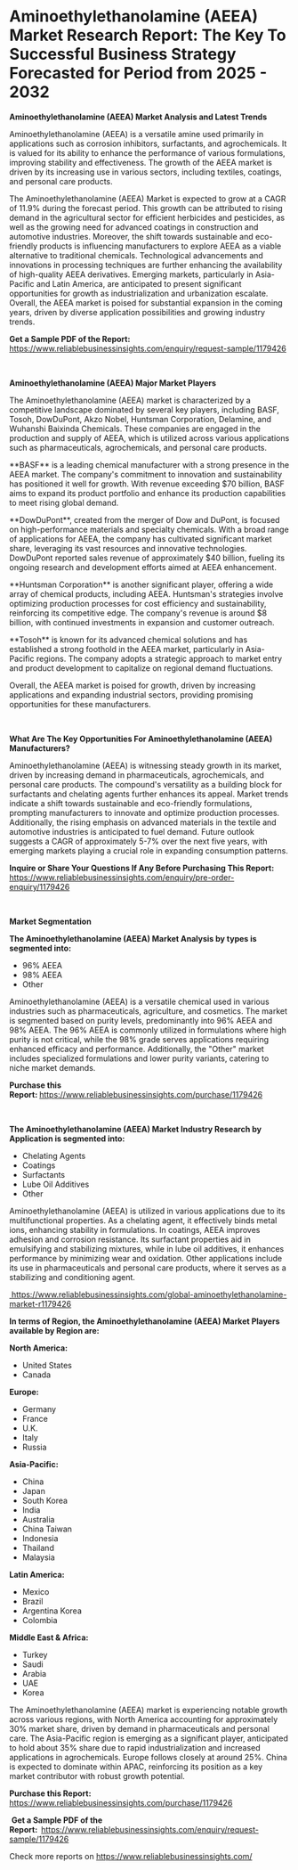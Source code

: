 <p><h1>Aminoethylethanolamine (AEEA) Market Research Report: The Key To Successful Business Strategy Forecasted for Period from 2025 - 2032</h1></p><p><strong>Aminoethylethanolamine (AEEA) Market Analysis and Latest Trends</strong></p>
<p><p>Aminoethylethanolamine (AEEA) is a versatile amine used primarily in applications such as corrosion inhibitors, surfactants, and agrochemicals. It is valued for its ability to enhance the performance of various formulations, improving stability and effectiveness. The growth of the AEEA market is driven by its increasing use in various sectors, including textiles, coatings, and personal care products. </p><p>The Aminoethylethanolamine (AEEA) Market is expected to grow at a CAGR of 11.9% during the forecast period. This growth can be attributed to rising demand in the agricultural sector for efficient herbicides and pesticides, as well as the growing need for advanced coatings in construction and automotive industries. Moreover, the shift towards sustainable and eco-friendly products is influencing manufacturers to explore AEEA as a viable alternative to traditional chemicals. Technological advancements and innovations in processing techniques are further enhancing the availability of high-quality AEEA derivatives. Emerging markets, particularly in Asia-Pacific and Latin America, are anticipated to present significant opportunities for growth as industrialization and urbanization escalate. Overall, the AEEA market is poised for substantial expansion in the coming years, driven by diverse application possibilities and growing industry trends.</p></p>
<p><strong>Get a Sample PDF of the Report:&nbsp;</strong> <a href="https://www.reliablebusinessinsights.com/enquiry/request-sample/1179426?utm_campaign=2774&utm_medium=2&utm_source=Github&utm_content=ia&utm_term=28022025&utm_id=aminoethylethanolamine-aeea">https://www.reliablebusinessinsights.com/enquiry/request-sample/1179426</a></p>
<p>&nbsp;</p>
<p><strong>Aminoethylethanolamine (AEEA) Major Market Players</strong></p>
<p><p>The Aminoethylethanolamine (AEEA) market is characterized by a competitive landscape dominated by several key players, including BASF, Tosoh, DowDuPont, Akzo Nobel, Huntsman Corporation, Delamine, and Wuhanshi Baixinda Chemicals. These companies are engaged in the production and supply of AEEA, which is utilized across various applications such as pharmaceuticals, agrochemicals, and personal care products.</p><p>**BASF** is a leading chemical manufacturer with a strong presence in the AEEA market. The company's commitment to innovation and sustainability has positioned it well for growth. With revenue exceeding $70 billion, BASF aims to expand its product portfolio and enhance its production capabilities to meet rising global demand.</p><p>**DowDuPont**, created from the merger of Dow and DuPont, is focused on high-performance materials and specialty chemicals. With a broad range of applications for AEEA, the company has cultivated significant market share, leveraging its vast resources and innovative technologies. DowDuPont reported sales revenue of approximately $40 billion, fueling its ongoing research and development efforts aimed at AEEA enhancement.</p><p>**Huntsman Corporation** is another significant player, offering a wide array of chemical products, including AEEA. Huntsman's strategies involve optimizing production processes for cost efficiency and sustainability, reinforcing its competitive edge. The company's revenue is around $8 billion, with continued investments in expansion and customer outreach.</p><p>**Tosoh** is known for its advanced chemical solutions and has established a strong foothold in the AEEA market, particularly in Asia-Pacific regions. The company adopts a strategic approach to market entry and product development to capitalize on regional demand fluctuations.</p><p>Overall, the AEEA market is poised for growth, driven by increasing applications and expanding industrial sectors, providing promising opportunities for these manufacturers.</p></p>
<p>&nbsp;</p>
<p><strong>What Are The Key Opportunities For Aminoethylethanolamine (AEEA) Manufacturers?</strong></p>
<p><p>Aminoethylethanolamine (AEEA) is witnessing steady growth in its market, driven by increasing demand in pharmaceuticals, agrochemicals, and personal care products. The compound's versatility as a building block for surfactants and chelating agents further enhances its appeal. Market trends indicate a shift towards sustainable and eco-friendly formulations, prompting manufacturers to innovate and optimize production processes. Additionally, the rising emphasis on advanced materials in the textile and automotive industries is anticipated to fuel demand. Future outlook suggests a CAGR of approximately 5-7% over the next five years, with emerging markets playing a crucial role in expanding consumption patterns.</p></p>
<p><strong>Inquire or Share Your Questions If Any Before Purchasing This Report:</strong> <a href="https://www.reliablebusinessinsights.com/enquiry/pre-order-enquiry/1179426?utm_campaign=2774&utm_medium=2&utm_source=Github&utm_content=ia&utm_term=28022025&utm_id=aminoethylethanolamine-aeea">https://www.reliablebusinessinsights.com/enquiry/pre-order-enquiry/1179426</a></p>
<p>&nbsp;</p>
<p><strong>Market Segmentation</strong></p>
<p><strong>The Aminoethylethanolamine (AEEA) Market Analysis by types is segmented into:</strong></p>
<p><ul><li>96% AEEA</li><li>98% AEEA</li><li>Other</li></ul></p>
<p><p>Aminoethylethanolamine (AEEA) is a versatile chemical used in various industries such as pharmaceuticals, agriculture, and cosmetics. The market is segmented based on purity levels, predominantly into 96% AEEA and 98% AEEA. The 96% AEEA is commonly utilized in formulations where high purity is not critical, while the 98% grade serves applications requiring enhanced efficacy and performance. Additionally, the "Other" market includes specialized formulations and lower purity variants, catering to niche market demands.</p></p>
<p><strong>Purchase this Report:&nbsp;</strong><a href="https://www.reliablebusinessinsights.com/purchase/1179426?utm_campaign=2774&utm_medium=2&utm_source=Github&utm_content=ia&utm_term=28022025&utm_id=aminoethylethanolamine-aeea">https://www.reliablebusinessinsights.com/purchase/1179426</a></p>
<p>&nbsp;</p>
<p><strong>The Aminoethylethanolamine (AEEA) Market Industry Research by Application is segmented into:</strong></p>
<p><ul><li>Chelating Agents</li><li>Coatings</li><li>Surfactants</li><li>Lube Oil Additives</li><li>Other</li></ul></p>
<p><p>Aminoethylethanolamine (AEEA) is utilized in various applications due to its multifunctional properties. As a chelating agent, it effectively binds metal ions, enhancing stability in formulations. In coatings, AEEA improves adhesion and corrosion resistance. Its surfactant properties aid in emulsifying and stabilizing mixtures, while in lube oil additives, it enhances performance by minimizing wear and oxidation. Other applications include its use in pharmaceuticals and personal care products, where it serves as a stabilizing and conditioning agent.</p></p>
<p><a href="https://www.reliablebusinessinsights.com/global-aminoethylethanolamine-market-r1179426?utm_campaign=2774&utm_medium=2&utm_source=Github&utm_content=ia&utm_term=28022025&utm_id=aminoethylethanolamine-aeea">&nbsp;https://www.reliablebusinessinsights.com/global-aminoethylethanolamine-market-r1179426</a></p>
<p><strong>In terms of Region, the Aminoethylethanolamine (AEEA) Market Players available by Region are:</strong></p>
<p>
    <p> <strong> North America: </strong>
        <ul>
            <li>United States</li>
            <li>Canada</li>
        </ul>
        </p> 
    <p> <strong> Europe: </strong>
        <ul>
            <li>Germany</li>
            <li>France</li>
            <li>U.K.</li>
            <li>Italy</li>
            <li>Russia</li>
        </ul>
        </p> 
    <p> <strong> Asia-Pacific: </strong>
        <ul>
            <li>China</li>
            <li>Japan</li>
            <li>South Korea</li>
            <li>India</li>
            <li>Australia</li>
            <li>China Taiwan</li>
            <li>Indonesia</li>
            <li>Thailand</li>
            <li>Malaysia</li>
        </ul>
        </p> 
    <p> <strong> Latin America: </strong>
        <ul>
            <li>Mexico</li>
            <li>Brazil</li>
            <li>Argentina Korea</li>
            <li>Colombia</li>
        </ul>
        </p> 
    <p> <strong> Middle East & Africa: </strong>
        <ul>
            <li>Turkey</li>
            <li>Saudi</li>
            <li>Arabia</li>
            <li>UAE</li>
            <li>Korea</li>
        </ul>
    </p>
    </p>
<p><p>The Aminoethylethanolamine (AEEA) market is experiencing notable growth across various regions, with North America accounting for approximately 30% market share, driven by demand in pharmaceuticals and personal care. The Asia-Pacific region is emerging as a significant player, anticipated to hold about 35% share due to rapid industrialization and increased applications in agrochemicals. Europe follows closely at around 25%. China is expected to dominate within APAC, reinforcing its position as a key market contributor with robust growth potential.</p></p>
<p><strong>Purchase this Report: </strong><a href="https://www.reliablebusinessinsights.com/purchase/1179426?utm_campaign=2774&utm_medium=2&utm_source=Github&utm_content=ia&utm_term=28022025&utm_id=aminoethylethanolamine-aeea">https://www.reliablebusinessinsights.com/purchase/1179426</a></p>
<p>&nbsp;<strong>Get a Sample PDF of the Report:&nbsp;&nbsp;</strong><a href="https://www.reliablebusinessinsights.com/enquiry/request-sample/1179426?utm_campaign=2774&utm_medium=2&utm_source=Github&utm_content=ia&utm_term=28022025&utm_id=aminoethylethanolamine-aeea">https://www.reliablebusinessinsights.com/enquiry/request-sample/1179426</a></p>
<p><strong></strong></p>
<p>Check more reports on <a href="https://www.reliablebusinessinsights.com/?utm_campaign=2774&utm_medium=2&utm_source=Github&utm_content=ia&utm_term=28022025&utm_id=aminoethylethanolamine-aeea">https://www.reliablebusinessinsights.com/</a></p>